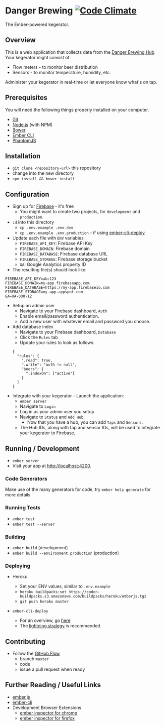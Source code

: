 # Danger Brewing [![Code Climate](https://codeclimate.com/github/jonpitch/danger-brewing/badges/gpa.svg)](https://codeclimate.com/github/jonpitch/danger-brewing)

The Ember-powered kegerator.

## Overview

This is a web application that collects data from the [Danger Brewing Hub](https://github.com/jonpitch/danger-brewing-hub). Your kegerator might consist of:

* Flow meters - to monitor beer distribution
* Sensors - to monitor temperature, humidity, etc.

Administer your kegerator in real-time or let everyone know what's on tap.

## Prerequisites

You will need the following things properly installed on your computer.

* [Git](http://git-scm.com/)
* [Node.js](http://nodejs.org/) (with NPM)
* [Bower](http://bower.io/)
* [Ember CLI](http://ember-cli.com/)
* [PhantomJS](http://phantomjs.org/)

## Installation

* `git clone <repository-url>` this repository
* change into the new directory
* `npm install && bower install`

## Configuration

* Sign up for [Firebase](https://firebase.google.com/) - it's free
  * You might want to create two projects, for `development` and `production`.
* `cd` into this directory
  * `cp .env.example .env.dev`
  * `cp .env.example .env.production` - if using [ember-cli-deploy](https://github.com/ember-cli-deploy/ember-cli-deploy)
* Update each file with `ENV` variables
  * `FIREBASE_API_KEY`: Firebase API Key
  * `FIREBASE_DOMAIN`: Firebase domain
  * `FIREBASE_DATABASE`: Firebase database URL
  * `FIREBASE_STORAGE`: Firebase storage bucket
  * `GA`: Google Analytics property ID
* The resulting file(s) should look like:
```
FIREBASE_API_KEY=abc123
FIREBASE_DOMAIN=my-app.firebaseapp.com
FIREBASE_DATABASE=https://my-app.firebaseio.com
FIREBASE_STORAGE=my-app.appspot.com
GA=UA-000-12
```
* Setup an admin user
  * Navigate to your Firebase dashboard, `Auth`
  * Enable email/password authentication.
  * Add a new user with whatever email and password you choose.
* Add database index
  * Navigate to your Firebase dashboard, `Database`
  * Click the `Rules` tab
  * Update your rules to look as follows:
  ```
  {
    "rules": {
      ".read": true,
      ".write": "auth != null",
      "beers": {
        ".indexOn": ["active"]
      }
    }
  }
  ```
* Integrate with your kegerator - Launch the application:
  * `ember server`
  * Navigate to `Login`
  * Log in as your admin user you setup.
  * Navigate to `Status` and `Add Hub`.
    * Now that you have a hub, you can add `Taps` and `Sensors`.
  * The Hub IDs, along with tap and sensor IDs, will be used to integrate your kegerator to Firebase.

## Running / Development

* `ember server`
* Visit your app at [http://localhost:4200](http://localhost:4200).

### Code Generators

Make use of the many generators for code, try `ember help generate` for more details

### Running Tests

* `ember test`
* `ember test --server`

### Building

* `ember build` (development)
* `ember build --environment production` (production)

### Deploying

* Heroku
  * Set your ENV values, similar to `.env.example`
  * `heroku buildpacks:set https://codon-buildpacks.s3.amazonaws.com/buildpacks/heroku/emberjs.tgz`
  * `git push heroku master`

* `ember-cli-deploy`
  * For an overview, go [here](http://ember-cli-deploy.com/docs/v0.6.x/deployment-strategies-overview/)
  * The [lightning strategy](http://ember-cli-deploy.com/docs/v0.6.x/the-lightning-strategy) is recommended.

## Contributing

* Follow the [GitHub Flow](https://guides.github.com/introduction/flow/)
  * branch `master`
  * code
  * issue a pull request when ready

## Further Reading / Useful Links

* [ember.js](http://emberjs.com/)
* [ember-cli](http://ember-cli.com/)
* Development Browser Extensions
  * [ember inspector for chrome](https://chrome.google.com/webstore/detail/ember-inspector/bmdblncegkenkacieihfhpjfppoconhi)
  * [ember inspector for firefox](https://addons.mozilla.org/en-US/firefox/addon/ember-inspector/)
